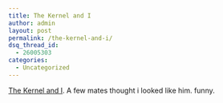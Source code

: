 ```yaml
---
title: The Kernel and I
author: admin
layout: post
permalink: /the-kernel-and-i/
dsq_thread_id:
  - 26005303
categories:
  - Uncategorized
---
```

[The Kernel and I][1]. A few mates thought i looked like him. funny.

 [1]: http://lsmartman.textamerica.com/default.asp?r=24132
